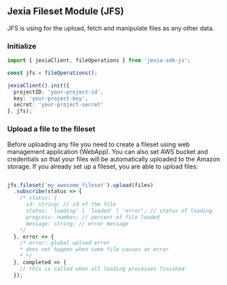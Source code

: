## Jexia Fileset Module (JFS)

JFS is using for the upload, fetch and manipulate files as any other data. 

### Initialize 
```typescript
import { jexiaClient, fileOperations } from 'jexia-sdk-js';

const jfs = fileOperations();

jexiaClient().init({
  projectID: 'your-project-id',
  key: 'your-project-key',
  secret: 'your-project-secret'
}, jfs);
```

### Upload a file to the fileset
Before uploading any file you need to create a fileset using web management application (WebApp).
You can also set AWS bucket and credentials so that your files will be automatically uploaded to the 
Amazon storage.
If you already set up a fileset, you are able to upload files:
```typescript

jfs.fileset('my_awesome_fileset').upload(files)
  .subscribe(status => {
    /* status: {
      id: string; // id of the file
      status: 'loading' | 'loaded' | 'error'; // status of loading 
      progress: number; // percent of file loaded
      message: string; // error message 
    */
  }, error => {
    /* error: global upload error
    * does not happen when some file causes an error
    * */
  }, completed => {
    // this is called when all loading processes finished
  });
```



